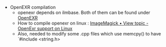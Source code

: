 * OpenEXR compilation
  * openexr depends on ilmbase. Both of them can be found under [OpenEXR](http://www.openexr.com/downloads.html) 
  * How to compile openexr on linux : [ImageMagick • View topic - OpenExr support on Linux](http://www.imagemagick.org/discourse-server/viewtopic.php?f=2&t=16875)
  * Also, needed to modify some .cpp files which use memcpy() to have `#include <string.h>
